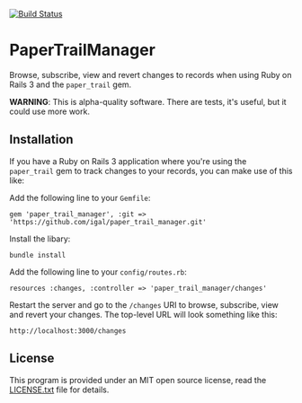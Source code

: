 [![Build Status](https://secure.travis-ci.org/igal/paper_trail_manager.png)](http://travis-ci.org/igal/paper_trail_manager)

PaperTrailManager
================

Browse, subscribe, view and revert changes to records when using Ruby on Rails 3 and the `paper_trail` gem.

**WARNING**: This is alpha-quality software. There are tests, it's useful, but it could use more work.

Installation
------------

If you have a Ruby on Rails 3 application where you're using the `paper_trail` gem to track changes to your records, you can make use of this like:

Add the following line to your `Gemfile`:

    gem 'paper_trail_manager', :git => 'https://github.com/igal/paper_trail_manager.git'

Install the libary:

    bundle install

Add the following line to your `config/routes.rb`:

    resources :changes, :controller => 'paper_trail_manager/changes'

Restart the server and go to the `/changes` URI to browse, subscribe, view and revert your changes. The top-level URL will look something like this:

    http://localhost:3000/changes

License
-------

This program is provided under an MIT open source license, read the [LICENSE.txt](http://github.com/igal/paper_trail_manager/blob/master/LICENSE.txt) file for details.
